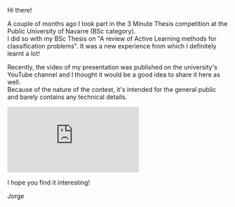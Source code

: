 <!--
title: My BSc Thesis on Active Learning explained in 3 minutes
url: active-learning-explained-in-3-minutes
tag: Updates
date: 02/02/2023
-->
Hi there!

A couple of months ago I took part in the 3 Minute Thesis competition at the Public University of Navarre (BSc category).  
I did so with my BSc Thesis on "A review of Active Learning methods for classification problems". It was a new experience from which I definitely learnt a lot!

Recently, the video of my presentation was published on the university's YouTube channel and I thought it would be a good idea to share it here as well.  
Because of the nature of the contest, it's intended for the general public and barely contains any technical details.  

<iframe src="https://www.youtube-nocookie.com/embed/D7Q-SgApXpY" title="YouTube video player" frameborder="0" allow="accelerometer; autoplay; clipboard-write; encrypted-media; gyroscope; picture-in-picture; web-share" allowfullscreen></iframe>

I hope you find it interesting!

Jorge